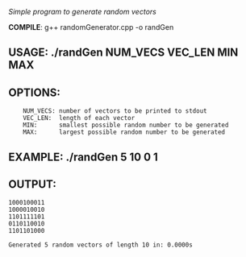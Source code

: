 *Simple program to generate random vectors*

**COMPILE**: g++ randomGenerator.cpp -o randGen

## USAGE: ./randGen NUM_VECS VEC_LEN MIN MAX

## OPTIONS:
        NUM_VECS: number of vectors to be printed to stdout
        VEC_LEN:  length of each vector
        MIN:      smallest possible random number to be generated
        MAX:      largest possible random number to be generated

## EXAMPLE: ./randGen 5 10 0 1

## OUTPUT:
    1000100011
    1000010010
    1101111101
    0110110010
    1101101000
    
    Generated 5 random vectors of length 10 in: 0.0000s
